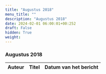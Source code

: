 ```yaml
---
title: "Augustus 2018"
menu_title: ""
description: "Augustus 2018"
date: 2024-02-01 06:00:01+00:252
draft: False
hidden: True
weight:
---
```

### Augustus 2018

**Auteur** | **Titel** | **Datum van het bericht**
---|---|---
